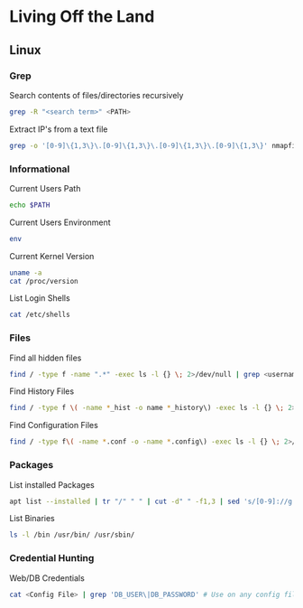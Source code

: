 # Living Off the Land

## Linux
### Grep
Search contents of files/directories recursively  
```bash
grep -R "<search term>" <PATH>
```
Extract IP's from a text file
```bash
grep -o '[0-9]\{1,3\}\.[0-9]\{1,3\}\.[0-9]\{1,3\}\.[0-9]\{1,3\}' nmapfile.txt
```
### Informational
Current Users Path
```bash
echo $PATH
```
Current Users Environment
```bash
env
```
Current Kernel Version
```bash
uname -a
cat /proc/version
```
List Login Shells
```bash
cat /etc/shells
```
### Files
Find all hidden files
```bash
find / -type f -name ".*" -exec ls -l {} \; 2>/dev/null | grep <username>
```
Find History Files
```bash
find / -type f \( -name *_hist -o name *_history\) -exec ls -l {} \; 2>/dev/null
```
Find Configuration Files
```bash
find / -type f\( -name *.conf -o -name *.config\) -exec ls -l {} \; 2>/dev/null
```
### Packages
List installed Packages
```bash
apt list --installed | tr "/" " " | cut -d" " -f1,3 | sed 's/[0-9]://g' | tee -a installed_pkgs.list
```
List Binaries
```bash
ls -l /bin /usr/bin/ /usr/sbin/
```
### Credential Hunting
Web/DB Credentials
```bash
cat <Config File> | grep 'DB_USER\|DB_PASSWORD' # Use on any config files you find in /var
```

